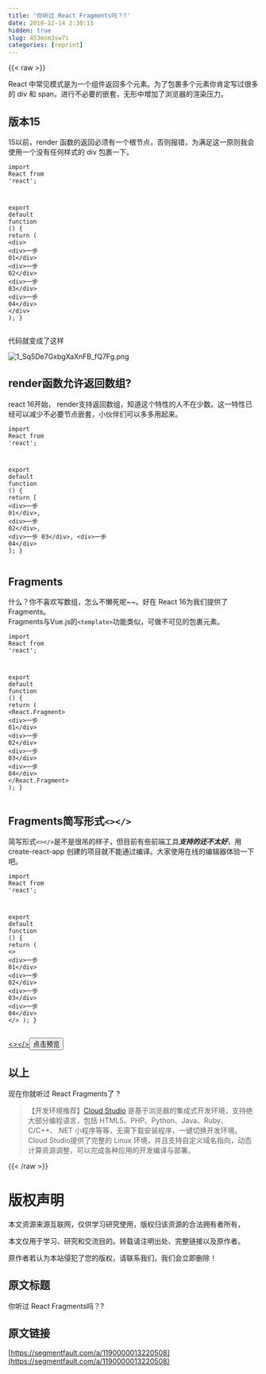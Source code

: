 ```yaml
---
title: '你听过 React Fragments吗？?' 
date: 2018-12-14 2:30:11
hidden: true
slug: 453msm3sw7i
categories: [reprint]
---
```


{{< raw >}}

                    
<p>React 中常见模式是为一个组件返回多个元素。为了包裹多个元素你肯定写过很多的 div 和 span，进行不必要的嵌套，无形中增加了浏览器的渲染压力。</p>
<h2 id="articleHeader0">版本15</h2>
<p>15以前，render 函数的返回必须有一个根节点，否则报错，为满足这一原则我会使用一个没有任何样式的 div 包裹一下。</p>
<div class="widget-codetool" style="display:none;">
      <div class="widget-codetool--inner">
      <span class="selectCode code-tool" data-toggle="tooltip" data-placement="top" title="" data-original-title="全选"></span>
      <span type="button" class="copyCode code-tool" data-toggle="tooltip" data-placement="top" data-clipboard-text="import React from 'react';

export default function () {
    return (
        <div>
            <div>一步 01</div>
            <div>一步 02</div>
            <div>一步 03</div>
            <div>一步 04</div>
        </div>
    );
}" title="" data-original-title="复制"></span>
      <span type="button" class="saveToNote code-tool" data-toggle="tooltip" data-placement="top" title="" data-original-title="放进笔记"></span>
      </div>
      </div><pre class="javascript hljs"><code class="js"><span class="hljs-keyword">import</span> React <span class="hljs-keyword">from</span> <span class="hljs-string">'react'</span>;

<span class="hljs-keyword">export</span> <span class="hljs-keyword">default</span> <span class="hljs-function"><span class="hljs-keyword">function</span> (<span class="hljs-params"></span>) </span>{
    <span class="hljs-keyword">return</span> (
        <span class="xml"><span class="hljs-tag">&lt;<span class="hljs-name">div</span>&gt;</span>
            <span class="hljs-tag">&lt;<span class="hljs-name">div</span>&gt;</span>一步 01<span class="hljs-tag">&lt;/<span class="hljs-name">div</span>&gt;</span>
            <span class="hljs-tag">&lt;<span class="hljs-name">div</span>&gt;</span>一步 02<span class="hljs-tag">&lt;/<span class="hljs-name">div</span>&gt;</span>
            <span class="hljs-tag">&lt;<span class="hljs-name">div</span>&gt;</span>一步 03<span class="hljs-tag">&lt;/<span class="hljs-name">div</span>&gt;</span>
            <span class="hljs-tag">&lt;<span class="hljs-name">div</span>&gt;</span>一步 04<span class="hljs-tag">&lt;/<span class="hljs-name">div</span>&gt;</span>
        <span class="hljs-tag">&lt;/<span class="hljs-name">div</span>&gt;</span></span>
    );
}</code></pre>
<p>代码就变成了这样</p>
<p><span class="img-wrap"><img data-src="/img/bV3DpE?w=640&amp;h=480" src="https://static.alili.tech/img/bV3DpE?w=640&amp;h=480" alt="1_Sq5De7GxbgXaXnFB_fQ7Fg.png" title="1_Sq5De7GxbgXaXnFB_fQ7Fg.png" style="cursor: pointer; display: inline;"></span></p>
<h2 id="articleHeader1">render函数允许返回数组?</h2>
<p>react 16开始， render支持返回数组，知道这个特性的人不在少数。这一特性已经可以减少不必要节点嵌套，小伙伴们可以多多用起来。</p>
<div class="widget-codetool" style="display:none;">
      <div class="widget-codetool--inner">
      <span class="selectCode code-tool" data-toggle="tooltip" data-placement="top" title="" data-original-title="全选"></span>
      <span type="button" class="copyCode code-tool" data-toggle="tooltip" data-placement="top" data-clipboard-text="import React from 'react';

export default function () {
    return [
        <div>一步 01</div>,
        <div>一步 02</div>,
        <div>一步 03</div>,
        <div>一步 04</div>
    ];
}" title="" data-original-title="复制"></span>
      <span type="button" class="saveToNote code-tool" data-toggle="tooltip" data-placement="top" title="" data-original-title="放进笔记"></span>
      </div>
      </div><pre class="javascript hljs"><code class="js"><span class="hljs-keyword">import</span> React <span class="hljs-keyword">from</span> <span class="hljs-string">'react'</span>;

<span class="hljs-keyword">export</span> <span class="hljs-keyword">default</span> <span class="hljs-function"><span class="hljs-keyword">function</span> (<span class="hljs-params"></span>) </span>{
    <span class="hljs-keyword">return</span> [
        <span class="xml"><span class="hljs-tag">&lt;<span class="hljs-name">div</span>&gt;</span>一步 01<span class="hljs-tag">&lt;/<span class="hljs-name">div</span>&gt;</span></span>,
        &lt;div&gt;一步 <span class="hljs-number">02</span>&lt;<span class="hljs-regexp">/div&gt;,
        &lt;div&gt;一步 03&lt;/</span>div&gt;,
        &lt;div&gt;一步 <span class="hljs-number">04</span>&lt;<span class="hljs-regexp">/div&gt;
    ];
}</span></code></pre>
<h2 id="articleHeader2">Fragments</h2>
<p>什么？你不喜欢写数组，怎么不懒死呢~~。好在 React 16为我们提供了Fragments。<br>Fragments与Vue.js的<code>&lt;template&gt;</code>功能类似，可做不可见的包裹元素。</p>
<div class="widget-codetool" style="display:none;">
      <div class="widget-codetool--inner">
      <span class="selectCode code-tool" data-toggle="tooltip" data-placement="top" title="" data-original-title="全选"></span>
      <span type="button" class="copyCode code-tool" data-toggle="tooltip" data-placement="top" data-clipboard-text="import React from 'react';

export default function () {
    return (
        <React.Fragment>
            <div>一步 01</div>
            <div>一步 02</div>
            <div>一步 03</div>
            <div>一步 04</div>
        </React.Fragment>
    );
}" title="" data-original-title="复制"></span>
      <span type="button" class="saveToNote code-tool" data-toggle="tooltip" data-placement="top" title="" data-original-title="放进笔记"></span>
      </div>
      </div><pre class="javascript hljs"><code class="js"><span class="hljs-keyword">import</span> React <span class="hljs-keyword">from</span> <span class="hljs-string">'react'</span>;

<span class="hljs-keyword">export</span> <span class="hljs-keyword">default</span> <span class="hljs-function"><span class="hljs-keyword">function</span> (<span class="hljs-params"></span>) </span>{
    <span class="hljs-keyword">return</span> (
        <span class="xml"><span class="hljs-tag">&lt;<span class="hljs-name">React.Fragment</span>&gt;</span>
            <span class="hljs-tag">&lt;<span class="hljs-name">div</span>&gt;</span>一步 01<span class="hljs-tag">&lt;/<span class="hljs-name">div</span>&gt;</span>
            <span class="hljs-tag">&lt;<span class="hljs-name">div</span>&gt;</span>一步 02<span class="hljs-tag">&lt;/<span class="hljs-name">div</span>&gt;</span>
            <span class="hljs-tag">&lt;<span class="hljs-name">div</span>&gt;</span>一步 03<span class="hljs-tag">&lt;/<span class="hljs-name">div</span>&gt;</span>
            <span class="hljs-tag">&lt;<span class="hljs-name">div</span>&gt;</span>一步 04<span class="hljs-tag">&lt;/<span class="hljs-name">div</span>&gt;</span>
        <span class="hljs-tag">&lt;/<span class="hljs-name">React.Fragment</span>&gt;</span>
    );
}</span></code></pre>
<h2 id="articleHeader3">Fragments简写形式<code>&lt;&gt;&lt;/&gt;</code>
</h2>
<p>简写形式<code>&lt;&gt;&lt;/&gt;</code>是不是很吊的样子，但目前有些前端工具<strong><em>支持的还不太好</em></strong>，用 create-react-app 创建的项目就不能通过编译。大家使用在线的编辑器体验一下吧。</p>
<div class="widget-codetool" style="display:none;">
      <div class="widget-codetool--inner">
      <span class="selectCode code-tool" data-toggle="tooltip" data-placement="top" title="" data-original-title="全选"></span>
      <span type="button" class="copyCode code-tool" data-toggle="tooltip" data-placement="top" data-clipboard-text="import React from 'react';

export default function () {
    return (
        <>
            <div>一步 01</div>
            <div>一步 02</div>
            <div>一步 03</div>
            <div>一步 04</div>
        </>
    );
}" title="" data-original-title="复制"></span>
      <span type="button" class="saveToNote code-tool" data-toggle="tooltip" data-placement="top" title="" data-original-title="放进笔记"></span>
      </div>
      </div><pre class="javascript hljs"><code class="js"><span class="hljs-keyword">import</span> React <span class="hljs-keyword">from</span> <span class="hljs-string">'react'</span>;

<span class="hljs-keyword">export</span> <span class="hljs-keyword">default</span> <span class="hljs-function"><span class="hljs-keyword">function</span> (<span class="hljs-params"></span>) </span>{
    <span class="hljs-keyword">return</span> (
        <span class="xml"><span class="hljs-tag">&lt;&gt;</span>
            <span class="hljs-tag">&lt;<span class="hljs-name">div</span>&gt;</span>一步 01<span class="hljs-tag">&lt;/<span class="hljs-name">div</span>&gt;</span>
            <span class="hljs-tag">&lt;<span class="hljs-name">div</span>&gt;</span>一步 02<span class="hljs-tag">&lt;/<span class="hljs-name">div</span>&gt;</span>
            <span class="hljs-tag">&lt;<span class="hljs-name">div</span>&gt;</span>一步 03<span class="hljs-tag">&lt;/<span class="hljs-name">div</span>&gt;</span>
            <span class="hljs-tag">&lt;<span class="hljs-name">div</span>&gt;</span>一步 04<span class="hljs-tag">&lt;/<span class="hljs-name">div</span>&gt;</span>
        <span class="hljs-tag">&lt;/&gt;</span>
    );
}</span></code></pre>
<p><a href="https://codepen.io/xiyuanyuan/pen/ZrLYMa?editors=1000" rel="nofollow noreferrer" target="_blank">&lt;&gt;&lt;/&gt;</a><button class="btn btn-xs btn-default ml10 preview" data-url="xiyuanyuan/pen/ZrLYMa" data-typeid="3">点击预览</button></p>
<h2 id="articleHeader4">以上</h2>
<p>现在你就听过 React Fragments了 ?</p>
<blockquote>【开发环境推荐】<a href="https://studio.coding.net/intro" rel="nofollow noreferrer" target="_blank">Cloud Studio</a> 是基于浏览器的集成式开发环境，支持绝大部分编程语言，包括 HTML5、PHP、Python、Java、Ruby、C/C++、.NET 小程序等等，无需下载安装程序，一键切换开发环境。 Cloud Studio提供了完整的 Linux 环境，并且支持自定义域名指向，动态计算资源调整，可以完成各种应用的开发编译与部署。</blockquote>

                
{{< /raw >}}

# 版权声明
本文资源来源互联网，仅供学习研究使用，版权归该资源的合法拥有者所有，

本文仅用于学习、研究和交流目的。转载请注明出处、完整链接以及原作者。

原作者若认为本站侵犯了您的版权，请联系我们，我们会立即删除！

## 原文标题
你听过 React Fragments吗？?

## 原文链接
[https://segmentfault.com/a/1190000013220508](https://segmentfault.com/a/1190000013220508)

